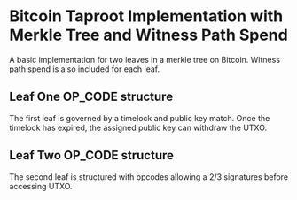 # Bitcoin Taproot Implementation with Merkle Tree and Witness Path Spend

A basic implementation for two leaves in a merkle tree on Bitcoin. Witness path spend is also included for each leaf. 

## Leaf One OP_CODE structure
The first leaf is governed by a timelock and public key match. Once the timelock has expired, the assigned public key can withdraw the UTXO.

## Leaf Two OP_CODE structure
The second leaf is structured with opcodes allowing a 2/3 signatures before accessing UTXO.


